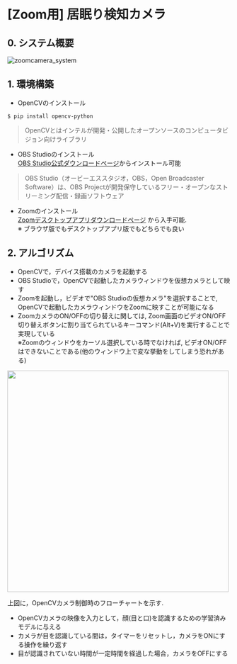 # [Zoom用] 居眠り検知カメラ
## 0. システム概要
![zoomcamera_system](https://github.com/haradakaito/SleepDetectionCamera/assets/75819611/bdcb242a-b6f4-424d-9cf0-d7f09494bb5d)

## 1. 環境構築
- OpenCVのインストール
```
$ pip install opencv-python
```
> OpenCVとはインテルが開発・公開したオープンソースのコンピュータビジョン向けライブラリ

- OBS Studioのインストール  
[OBS Studio公式ダウンロードページ](https://obsproject.com/ja/download)からインストール可能
> OBS Studio（オービーエススタジオ，OBS，Open Broadcaster Software）は、OBS Projectが開発保守しているフリー・オープンなストリーミング配信・録画ソフトウェア
- Zoomのインストール  
[Zoomデスクトップアプリダウンロードページ](https://zoom.us/download#client_4meeting) から入手可能.  
※ ブラウザ版でもデスクトップアプリ版でもどちらでも良い

## 2. アルゴリズム
- OpenCVで，デバイス搭載のカメラを起動する
- OBS Studioで，OpenCVで起動したカメラウィンドウを仮想カメラとして映す
- Zoomを起動し，ビデオで"OBS Studioの仮想カメラ"を選択することで, OpenCVで起動したカメラウィンドウをZoomに映すことが可能になる
- ZoomカメラのON/OFFの切り替えに関しては, Zoom画面のビデオON/OFF切り替えボタンに割り当てられているキーコマンド(Alt+V)を実行することで実現している  
※Zoomのウィンドウをカーソル選択している時でなければ, ビデオON/OFFはできないことである(他のウィンドウ上で変な挙動をしてしまう恐れがある)

<img width=500 src=https://github.com/haradakaito/SleepDetectionCamera/assets/75819611/30b25d30-e699-4491-871f-5ffcd4ef2bed>

上図に，OpenCVカメラ制御時のフローチャートを示す. 
- OpenCVカメラの映像を入力として，顔(目と口)を認識するための学習済みモデルに与える
- カメラが目を認識している間は，タイマーをリセットし，カメラをONにする操作を繰り返す
- 目が認識されていない時間が一定時間を経過した場合，カメラをOFFにする
